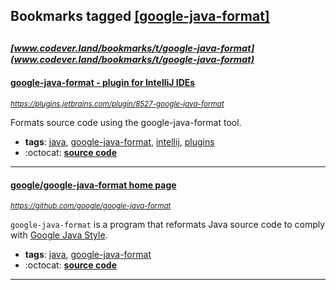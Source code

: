 ## Bookmarks tagged [[google-java-format]](https://www.codever.land/search?q=[google-java-format])

_<sup><sup>[www.codever.land/bookmarks/t/google-java-format](www.codever.land/bookmarks/t/google-java-format)</sup></sup>_
---
#### [google-java-format - plugin for IntelliJ IDEs](https://plugins.jetbrains.com/plugin/8527-google-java-format)
_<sup>https://plugins.jetbrains.com/plugin/8527-google-java-format</sup>_

Formats source code using the google-java-format tool.
* **tags**: [java](../tagged/java.md), [google-java-format](../tagged/google-java-format.md), [intellij](../tagged/intellij.md), [plugins](../tagged/plugins.md)
* :octocat: **[source code](https://github.com/google/google-java-format)**
---
#### [google/google-java-format home page](https://github.com/google/google-java-format)
_<sup>https://github.com/google/google-java-format</sup>_

`google-java-format` is a program that reformats Java source code to comply with
[Google Java Style](https://google.github.io/styleguide/javaguide.html).
* **tags**: [java](../tagged/java.md), [google-java-format](../tagged/google-java-format.md)
* :octocat: **[source code](https://github.com/google/google-java-format)**
---
